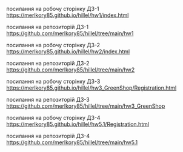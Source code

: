 посилання на робочу сторінку ДЗ-1
https://merlkory85.github.io/hillel/hw1/index.html

посилання на репозиторій ДЗ-1
https://github.com/merlkory85/hillel/tree/main/hw1

посилання на робочу сторінку ДЗ-2
https://merlkory85.github.io/hillel/hw2/index.html

посилання на репозиторій ДЗ-2
https://github.com/merlkory85/hillel/tree/main/hw2

посилання на робочу сторінку ДЗ-3
https://merlkory85.github.io/hillel/hw3_GreenShop/Registration.html

посилання на репозиторій ДЗ-3
https://github.com/merlkory85/hillel/tree/main/hw3_GreenShop

посилання на робочу сторінку ДЗ-4
https://merlkory85.github.io/hillel/hw5.1/Registration.html

посилання на репозиторій ДЗ-4
https://github.com/merlkory85/hillel/tree/main/hw5.1

